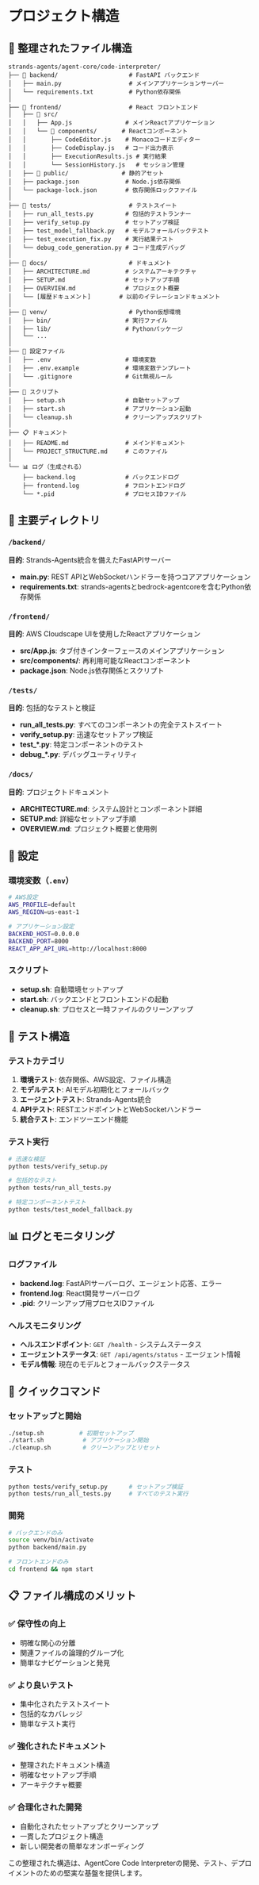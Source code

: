 # プロジェクト構造

## 📁 整理されたファイル構造

```
strands-agents/agent-core/code-interpreter/
├── 📂 backend/                    # FastAPI バックエンド
│   ├── main.py                   # メインアプリケーションサーバー
│   └── requirements.txt          # Python依存関係
│
├── 📂 frontend/                   # React フロントエンド
│   ├── 📂 src/
│   │   ├── App.js               # メインReactアプリケーション
│   │   └── 📂 components/       # Reactコンポーネント
│   │       ├── CodeEditor.js    # Monacoコードエディター
│   │       ├── CodeDisplay.js   # コード出力表示
│   │       ├── ExecutionResults.js # 実行結果
│   │       └── SessionHistory.js   # セッション管理
│   ├── 📂 public/               # 静的アセット
│   ├── package.json             # Node.js依存関係
│   └── package-lock.json        # 依存関係ロックファイル
│
├── 📂 tests/                      # テストスイート
│   ├── run_all_tests.py         # 包括的テストランナー
│   ├── verify_setup.py          # セットアップ検証
│   ├── test_model_fallback.py   # モデルフォールバックテスト
│   ├── test_execution_fix.py    # 実行結果テスト
│   └── debug_code_generation.py # コード生成デバッグ
│
├── 📂 docs/                       # ドキュメント
│   ├── ARCHITECTURE.md          # システムアーキテクチャ
│   ├── SETUP.md                 # セットアップ手順
│   ├── OVERVIEW.md              # プロジェクト概要
│   └── [履歴ドキュメント]        # 以前のイテレーションドキュメント
│
├── 📂 venv/                       # Python仮想環境
│   ├── bin/                     # 実行ファイル
│   ├── lib/                     # Pythonパッケージ
│   └── ...
│
├── 🔧 設定ファイル
│   ├── .env                     # 環境変数
│   ├── .env.example             # 環境変数テンプレート
│   └── .gitignore               # Git無視ルール
│
├── 🚀 スクリプト
│   ├── setup.sh                 # 自動セットアップ
│   ├── start.sh                 # アプリケーション起動
│   └── cleanup.sh               # クリーンアップスクリプト
│
├── 📋 ドキュメント
│   ├── README.md                # メインドキュメント
│   └── PROJECT_STRUCTURE.md     # このファイル
│
└── 📊 ログ（生成される）
    ├── backend.log              # バックエンドログ
    ├── frontend.log             # フロントエンドログ
    └── *.pid                    # プロセスIDファイル
```

## 🎯 主要ディレクトリ

### `/backend/`
**目的**: Strands-Agents統合を備えたFastAPIサーバー
- **main.py**: REST APIとWebSocketハンドラーを持つコアアプリケーション
- **requirements.txt**: strands-agentsとbedrock-agentcoreを含むPython依存関係

### `/frontend/`
**目的**: AWS Cloudscape UIを使用したReactアプリケーション
- **src/App.js**: タブ付きインターフェースのメインアプリケーション
- **src/components/**: 再利用可能なReactコンポーネント
- **package.json**: Node.js依存関係とスクリプト

### `/tests/`
**目的**: 包括的なテストと検証
- **run_all_tests.py**: すべてのコンポーネントの完全テストスイート
- **verify_setup.py**: 迅速なセットアップ検証
- **test_*.py**: 特定コンポーネントのテスト
- **debug_*.py**: デバッグユーティリティ

### `/docs/`
**目的**: プロジェクトドキュメント
- **ARCHITECTURE.md**: システム設計とコンポーネント詳細
- **SETUP.md**: 詳細なセットアップ手順
- **OVERVIEW.md**: プロジェクト概要と使用例

## 🔧 設定

### 環境変数（`.env`）
```bash
# AWS設定
AWS_PROFILE=default
AWS_REGION=us-east-1

# アプリケーション設定
BACKEND_HOST=0.0.0.0
BACKEND_PORT=8000
REACT_APP_API_URL=http://localhost:8000
```

### スクリプト
- **setup.sh**: 自動環境セットアップ
- **start.sh**: バックエンドとフロントエンドの起動
- **cleanup.sh**: プロセスと一時ファイルのクリーンアップ

## 🧪 テスト構造

### テストカテゴリ
1. **環境テスト**: 依存関係、AWS設定、ファイル構造
2. **モデルテスト**: AIモデル初期化とフォールバック
3. **エージェントテスト**: Strands-Agents統合
4. **APIテスト**: RESTエンドポイントとWebSocketハンドラー
5. **統合テスト**: エンドツーエンド機能

### テスト実行
```bash
# 迅速な検証
python tests/verify_setup.py

# 包括的なテスト
python tests/run_all_tests.py

# 特定コンポーネントテスト
python tests/test_model_fallback.py
```

## 📊 ログとモニタリング

### ログファイル
- **backend.log**: FastAPIサーバーログ、エージェント応答、エラー
- **frontend.log**: React開発サーバーログ
- **.pid**: クリーンアップ用プロセスIDファイル

### ヘルスモニタリング
- **ヘルスエンドポイント**: `GET /health` - システムステータス
- **エージェントステータス**: `GET /api/agents/status` - エージェント情報
- **モデル情報**: 現在のモデルとフォールバックステータス

## 🚀 クイックコマンド

### セットアップと開始
```bash
./setup.sh          # 初期セットアップ
./start.sh           # アプリケーション開始
./cleanup.sh         # クリーンアップとリセット
```

### テスト
```bash
python tests/verify_setup.py      # セットアップ検証
python tests/run_all_tests.py     # すべてのテスト実行
```

### 開発
```bash
# バックエンドのみ
source venv/bin/activate
python backend/main.py

# フロントエンドのみ
cd frontend && npm start
```

## 📋 ファイル構成のメリット

### ✅ **保守性の向上**
- 明確な関心の分離
- 関連ファイルの論理的グループ化
- 簡単なナビゲーションと発見

### ✅ **より良いテスト**
- 集中化されたテストスイート
- 包括的なカバレッジ
- 簡単なテスト実行

### ✅ **強化されたドキュメント**
- 整理されたドキュメント構造
- 明確なセットアップ手順
- アーキテクチャ概要

### ✅ **合理化された開発**
- 自動化されたセットアップとクリーンアップ
- 一貫したプロジェクト構造
- 新しい開発者の簡単なオンボーディング

この整理された構造は、AgentCore Code Interpreterの開発、テスト、デプロイメントのための堅実な基盤を提供します。